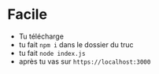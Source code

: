 # Facile
- Tu télécharge
- tu fait `npm i` dans le dossier du truc
- tu fait `node index.js`
- après tu vas sur `https://localhost:3000`